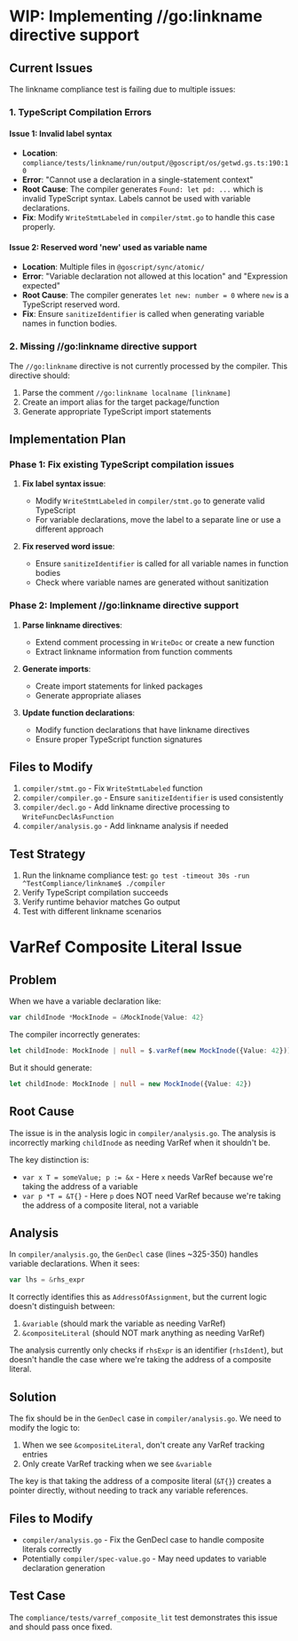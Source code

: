 # WIP: Implementing //go:linkname directive support

## Current Issues

The linkname compliance test is failing due to multiple issues:

### 1. TypeScript Compilation Errors

#### Issue 1: Invalid label syntax
- **Location**: `compliance/tests/linkname/run/output/@goscript/os/getwd.gs.ts:190:10`
- **Error**: "Cannot use a declaration in a single-statement context"
- **Root Cause**: The compiler generates `Found: let pd: ...` which is invalid TypeScript syntax. Labels cannot be used with variable declarations.
- **Fix**: Modify `WriteStmtLabeled` in `compiler/stmt.go` to handle this case properly.

#### Issue 2: Reserved word 'new' used as variable name
- **Location**: Multiple files in `@goscript/sync/atomic/`
- **Error**: "Variable declaration not allowed at this location" and "Expression expected"
- **Root Cause**: The compiler generates `let new: number = 0` where `new` is a TypeScript reserved word.
- **Fix**: Ensure `sanitizeIdentifier` is called when generating variable names in function bodies.

### 2. Missing //go:linkname directive support

The `//go:linkname` directive is not currently processed by the compiler. This directive should:
1. Parse the comment `//go:linkname localname [linkname]`
2. Create an import alias for the target package/function
3. Generate appropriate TypeScript import statements

## Implementation Plan

### Phase 1: Fix existing TypeScript compilation issues

1. **Fix label syntax issue**:
   - Modify `WriteStmtLabeled` in `compiler/stmt.go` to generate valid TypeScript
   - For variable declarations, move the label to a separate line or use a different approach

2. **Fix reserved word issue**:
   - Ensure `sanitizeIdentifier` is called for all variable names in function bodies
   - Check where variable names are generated without sanitization

### Phase 2: Implement //go:linkname directive support

1. **Parse linkname directives**:
   - Extend comment processing in `WriteDoc` or create a new function
   - Extract linkname information from function comments

2. **Generate imports**:
   - Create import statements for linked packages
   - Generate appropriate aliases

3. **Update function declarations**:
   - Modify function declarations that have linkname directives
   - Ensure proper TypeScript function signatures

## Files to Modify

1. `compiler/stmt.go` - Fix `WriteStmtLabeled` function
2. `compiler/compiler.go` - Ensure `sanitizeIdentifier` is used consistently
3. `compiler/decl.go` - Add linkname directive processing to `WriteFuncDeclAsFunction`
4. `compiler/analysis.go` - Add linkname analysis if needed

## Test Strategy

1. Run the linkname compliance test: `go test -timeout 30s -run ^TestCompliance/linkname$ ./compiler`
2. Verify TypeScript compilation succeeds
3. Verify runtime behavior matches Go output
4. Test with different linkname scenarios 

# VarRef Composite Literal Issue

## Problem

When we have a variable declaration like:
```go
var childInode *MockInode = &MockInode{Value: 42}
```

The compiler incorrectly generates:
```typescript
let childInode: MockInode | null = $.varRef(new MockInode({Value: 42}))
```

But it should generate:
```typescript
let childInode: MockInode | null = new MockInode({Value: 42})
```

## Root Cause

The issue is in the analysis logic in `compiler/analysis.go`. The analysis is incorrectly marking `childInode` as needing VarRef when it shouldn't be.

The key distinction is:
- `var x T = someValue; p := &x` - Here `x` needs VarRef because we're taking the address of a variable
- `var p *T = &T{}` - Here `p` does NOT need VarRef because we're taking the address of a composite literal, not a variable

## Analysis

In `compiler/analysis.go`, the `GenDecl` case (lines ~325-350) handles variable declarations. When it sees:
```go
var lhs = &rhs_expr
```

It correctly identifies this as `AddressOfAssignment`, but the current logic doesn't distinguish between:
1. `&variable` (should mark the variable as needing VarRef)
2. `&compositeLiteral` (should NOT mark anything as needing VarRef)

The analysis currently only checks if `rhsExpr` is an identifier (`rhsIdent`), but doesn't handle the case where we're taking the address of a composite literal.

## Solution

The fix should be in the `GenDecl` case in `compiler/analysis.go`. We need to modify the logic to:

1. When we see `&compositeLiteral`, don't create any VarRef tracking entries
2. Only create VarRef tracking when we see `&variable`

The key is that taking the address of a composite literal (`&T{}`) creates a pointer directly, without needing to track any variable references.

## Files to Modify

- `compiler/analysis.go` - Fix the GenDecl case to handle composite literals correctly
- Potentially `compiler/spec-value.go` - May need updates to variable declaration generation

## Test Case

The `compliance/tests/varref_composite_lit` test demonstrates this issue and should pass once fixed. 